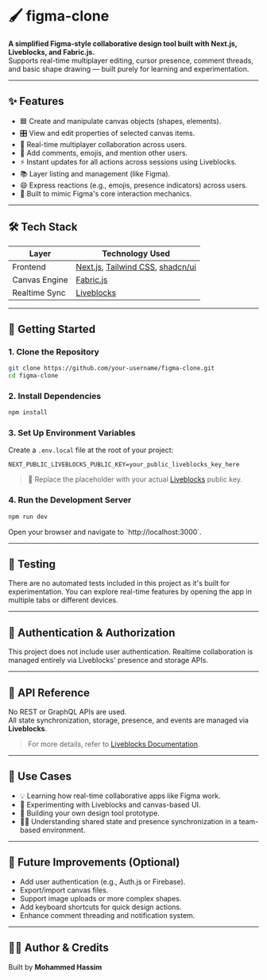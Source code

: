 # 🖌️ figma-clone

**A simplified Figma-style collaborative design tool built with Next.js, Liveblocks, and Fabric.js.**  
Supports real-time multiplayer editing, cursor presence, comment threads, and basic shape drawing — built purely for learning and experimentation.

---

## ✨ Features

- 🟦 Create and manipulate canvas objects (shapes, elements).
- 🎛️ View and edit properties of selected canvas items.
- 👥 Real-time multiplayer collaboration across users.
- 💬 Add comments, emojis, and mention other users.
- ⚡ Instant updates for all actions across sessions using Liveblocks.
- 📚 Layer listing and management (like Figma).
- 😄 Express reactions (e.g., emojis, presence indicators) across users.
- 🧩 Built to mimic Figma's core interaction mechanics.

---

## 🛠️ Tech Stack

| Layer        | Technology Used                           |
|--------------|--------------------------------------------|
| Frontend     | [Next.js](https://nextjs.org/), [Tailwind CSS](https://tailwindcss.com/), [shadcn/ui](https://ui.shadcn.com/) |
| Canvas Engine| [Fabric.js](http://fabricjs.com/)          |
| Realtime Sync| [Liveblocks](https://liveblocks.io/)       |

---

## 🚀 Getting Started

### 1. Clone the Repository

```bash
git clone https://github.com/your-username/figma-clone.git
cd figma-clone
```

### 2. Install Dependencies

```bash
npm install
```

### 3. Set Up Environment Variables

Create a `.env.local` file at the root of your project:

```env
NEXT_PUBLIC_LIVEBLOCKS_PUBLIC_KEY=your_public_liveblocks_key_here
```

> 🔑 Replace the placeholder with your actual [Liveblocks](https://liveblocks.io/) public key.

### 4. Run the Development Server

```bash
npm run dev
```

Open your browser and navigate to \`http://localhost:3000\`.

---

## 🧪 Testing

There are no automated tests included in this project as it's built for experimentation. You can explore real-time features by opening the app in multiple tabs or different devices.

---

## 🔐 Authentication & Authorization

This project does not include user authentication. Realtime collaboration is managed entirely via Liveblocks' presence and storage APIs.

---

## 📡 API Reference

No REST or GraphQL APIs are used.  
All state synchronization, storage, presence, and events are managed via **Liveblocks**.

> For more details, refer to [Liveblocks Documentation](https://liveblocks.io/docs).

---

## 🎯 Use Cases

- 💡 Learning how real-time collaborative apps like Figma work.
- 🧪 Experimenting with Liveblocks and canvas-based UI.
- 🎨 Building your own design tool prototype.
- 👨‍💻 Understanding shared state and presence synchronization in a team-based environment.

---

## 🚧 Future Improvements (Optional)

- Add user authentication (e.g., Auth.js or Firebase).
- Export/import canvas files.
- Support image uploads or more complex shapes.
- Add keyboard shortcuts for quick design actions.
- Enhance comment threading and notification system.

---

## 👨‍💻 Author & Credits

Built by **Mohammed Hassim**  
